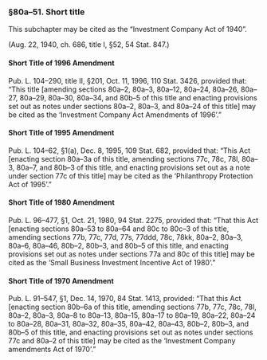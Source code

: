 ### §80a–51. Short title ###

This subchapter may be cited as the “Investment Company Act of 1940”.

(Aug. 22, 1940, ch. 686, title I, §52, 54 Stat. 847.)

#### Short Title of 1996 Amendment ####

Pub. L. 104–290, title II, §201, Oct. 11, 1996, 110 Stat. 3426, provided that: “This title [amending sections 80a–2, 80a–3, 80a–12, 80a–24, 80a–26, 80a–27, 80a–29, 80a–30, 80a–34, and 80b–5 of this title and enacting provisions set out as notes under sections 80a–2, 80a–3, and 80a–24 of this title] may be cited as the ‘Investment Company Act Amendments of 1996’.”

#### Short Title of 1995 Amendment ####

Pub. L. 104–62, §1(a), Dec. 8, 1995, 109 Stat. 682, provided that: “This Act [enacting section 80a–3a of this title, amending sections 77c, 78c, 78l, 80a–3, 80a–7, and 80b–3 of this title, and enacting provisions set out as a note under section 77c of this title] may be cited as the ‘Philanthropy Protection Act of 1995’.”

#### Short Title of 1980 Amendment ####

Pub. L. 96–477, §1, Oct. 21, 1980, 94 Stat. 2275, provided that: “That this Act [enacting sections 80a–53 to 80a–64 and 80c to 80c–3 of this title, amending sections 77b, 77c, 77d, 77s, 77ddd, 78c, 78kk, 80a–2, 80a–3, 80a–6, 80a–46, 80b–2, 80b–3, and 80b–5 of this title, and enacting provisions set out as notes under sections 77a and 80c of this title] may be cited as the ‘Small Business Investment Incentive Act of 1980’.”

#### Short Title of 1970 Amendment ####

Pub. L. 91–547, §1, Dec. 14, 1970, 84 Stat. 1413, provided: “That this Act [enacting section 80b–6a of this title, amending sections 77b, 77c, 78c, 78l, 80a–2, 80a–3, 80a–8 to 80a–13, 80a–15, 80a–17 to 80a–19, 80a–22, 80a–24 to 80a–28, 80a–31, 80a–32, 80a–35, 80a–42, 80a–43, 80b–2, 80b–3, and 80b–5 of this title, and enacting provisions set out as notes under sections 77c and 80a–2 of this title] may be cited as the ‘Investment Company amendments Act of 1970’.”